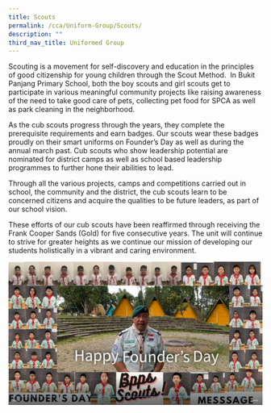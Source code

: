 ```yaml
---
title: Scouts
permalink: /cca/Uniform-Group/Scouts/
description: ""
third_nav_title: Uniformed Group
---
```


Scouting is a movement for self-discovery and education in the principles of good citizenship for young children through the Scout Method.  In Bukit Panjang Primary School, both the boy scouts and girl scouts get to participate in various meaningful community projects like raising awareness of the need to take good care of pets, collecting pet food for SPCA as well as park cleaning in the neighborhood.

As the cub scouts progress through the years, they complete the prerequisite requirements and earn badges. Our scouts wear these badges proudly on their smart uniforms on Founder’s Day as well as during the annual march past. Cub scouts who show leadership potential are nominated for district camps as well as school based leadership programmes to further hone their abilities to lead.

Through all the various projects, camps and competitions carried out in school, the community and the district, the cub scouts learn to be concerned citizens and acquire the qualities to be future leaders, as part of our school vision.

These efforts of our cub scouts have been reaffirmed through receiving the Frank Cooper Sands (Gold) for five consecutive years. The unit will continue to strive for greater heights as we continue our mission of developing our students holistically in a vibrant and caring environment.

![](/images/Screenshot%20of%20cub%20scouts%20Founders%20Day.jpg)
